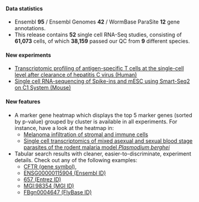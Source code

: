 #### Data statistics
- Ensembl **95** / Ensembl Genomes **42** / WormBase ParaSite **12** gene annotations.   
- This release contains **52** single cell RNA-Seq studies, consisting of **61,073** cells, of which **38,159** passed
  our QC from **9** different species.

#### New experiments
- [Transcriptomic profiling of antigen-specific T cells at the single-cell level after clearance of hepatitis C virus (Human)](https://www.ebi.ac.uk/gxa/sc/experiments/E-MTAB-4850)
- [Single cell RNA-sequencing of Spike-ins and mESC using Smart-Seq2 on C1 System (Mouse)](https://www.ebi.ac.uk/gxa/sc/experiments/E-MTAB-5485)

#### New features
- A marker gene heatmap which displays the top 5 marker genes (sorted by p-value) grouped by cluster is available in all experiments. For instance, have a look at the heatmap in:
  - [Melanoma infiltration of stromal and immune cells ](https://www.ebi.ac.uk/gxa/sc/experiments/E-EHCA-2/results/marker-genes)
  - [Single cell transcriptomics of mixed asexual and sexual blood stage parasites of the rodent malaria model *Plasmodium berghei*](https://www.ebi.ac.uk/gxa/sc/experiments/E-ENAD-16/results/marker-genes)
- Tabular search results with cleaner, easier-to-discriminate, experiment details. Check out any of the following
  examples:  
  - [CFTR (gene symbol)](https://www.ebi.ac.uk/gxa/sc/search?symbol=CFTR),
  - [ENSG00000115904 (Ensembl ID)](https://www.ebi.ac.uk/gxa/sc/search?ensgene=ENSG00000115904)
  - [657 (Entrez ID)](https://www.ebi.ac.uk/gxa/sc/search?entrezgene=657)
  - [MGI:98354 (MGI ID)](https://www.ebi.ac.uk/gxa/sc/search?mgi_id=MGI:98354)
  - [FBgn0004647 (FlyBase ID)](https://www.ebi.ac.uk/gxa/sc/search?flybase_gene_id=FBgn0004647)
